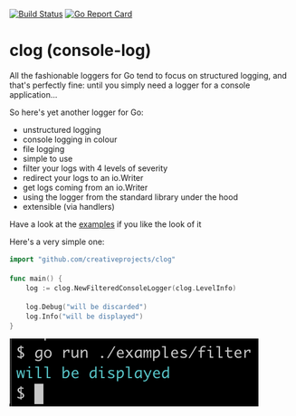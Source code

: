 [![Build Status](https://travis-ci.com/creativeprojects/clog.svg?branch=master)](https://travis-ci.com/creativeprojects/clog)
[![Go Report Card](https://goreportcard.com/badge/github.com/creativeprojects/clog)](https://goreportcard.com/report/github.com/creativeprojects/clog)

# clog (console-log)
All the fashionable loggers for Go tend to focus on structured logging, and that's perfectly fine: until you simply need a logger for a console application...

So here's yet another logger for Go:
- unstructured logging
- console logging in colour
- file logging
- simple to use
- filter your logs with 4 levels of severity
- redirect your logs to an io.Writer
- get logs coming from an io.Writer
- using the logger from the standard library under the hood
- extensible (via handlers)

Have a look at the [examples](https://github.com/creativeprojects/clog/tree/master/examples) if you like the look of it

Here's a very simple one:

```go
import "github.com/creativeprojects/clog"

func main() {
	log := clog.NewFilteredConsoleLogger(clog.LevelInfo)

	log.Debug("will be discarded")
	log.Info("will be displayed")
}

```

![alt text](https://github.com/creativeprojects/clog/raw/master/filter.png "FilteredHandler & ConsoleHandler")

